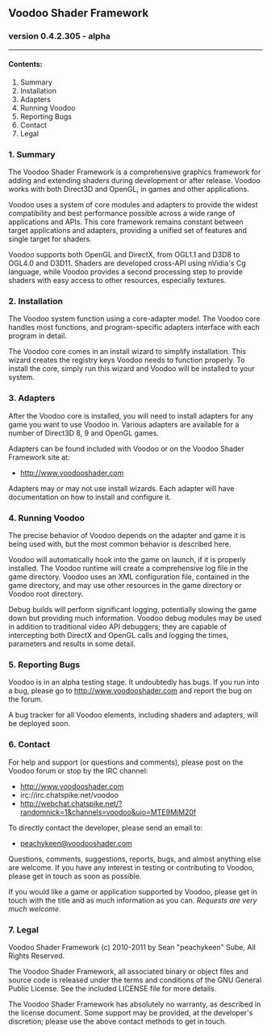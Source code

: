 
## Voodoo Shader Framework
### version 0.4.2.305 - alpha
-----

#### Contents:
1. Summary
2. Installation
3. Adapters
4. Running Voodoo
5. Reporting Bugs
6. Contact
7. Legal


### 1. Summary

The Voodoo Shader Framework is a comprehensive graphics framework for adding and extending shaders
during development or after release. Voodoo works with both Direct3D and OpenGL, in games and other
applications.

Voodoo uses a system of core modules and adapters to provide the widest compatibility and best
performance possible across a wide range of applications and APIs. This core framework remains
constant between target applications and adapters, providing a unified set of features and single
target for shaders.

Voodoo supports both OpenGL and DirectX, from OGL1.1 and D3D8 to OGL4.0 and D3D11. Shaders are
developed cross-API using nVidia's Cg language, while Voodoo provides a second processing step to
provide shaders with easy access to other resources, especially textures.


### 2. Installation

The Voodoo system function using a core-adapter model. The Voodoo core handles most functions, and
program-specific adapters interface with each program in detail.

The Voodoo core comes in an install wizard to simplify installation. This wizard creates the
registry keys Voodoo needs to function properly. To install the core, simply run this wizard and
Voodoo will be installed to your system.


### 3. Adapters

After the Voodoo core is installed, you will need to install adapters for any game you want to use
Voodoo in. Various adapters are available for a number of Direct3D 8, 9 and OpenGL games.

Adapters can be found included with Voodoo or on the Voodoo Shader Framework site at:

* http://www.voodooshader.com

Adapters may or may not use install wizards. Each adapter will have documentation on how to install
and configure it.


### 4. Running Voodoo

The precise behavior of Voodoo depends on the adapter and game it is being used with, but the most
common behavior is described here.

Voodoo will automatically hook into the game on launch, if it is properly installed. The Voodoo
runtime will create a comprehensive log file in the game directory. Voodoo uses an XML configuration
file, contained in the game directory, and may use other resources in the game directory or Voodoo
root directory.

Debug builds will perform significant logging, potentially slowing the game down but providing much
information. Voodoo debug modules may be used in addition to traditional video API debuggers; they
are capable of intercepting both DirectX and OpenGL calls and logging the times, parameters and
results in some detail.


### 5. Reporting Bugs

Voodoo is in an alpha testing stage. It undoubtedly has bugs. If you run into a bug, please go
to http://www.voodooshader.com and report the bug on the forum.

A bug tracker for all Voodoo elements, including shaders and adapters, will be deployed soon.


### 6. Contact

For help and support (or questions and comments), please post on the Voodoo forum or stop by the
IRC channel:

* http://www.voodooshader.com
* irc://irc.chatspike.net/voodoo
* http://webchat.chatspike.net/?randomnick=1&channels=voodoo&uio=MTE9MjM20f

To directly contact the developer, please send an email to:

* peachykeen@voodooshader.com

Questions, comments, suggestions, reports, bugs, and almost anything else are welcome. If you have
any interest in testing or contributing to Voodoo, please get in touch as soon as possible.

If you would like a game or application supported by Voodoo, please get in touch with the title
and as much information as you can. _Requests are very much welcome_.

### 7. Legal

Voodoo Shader Framework (c) 2010-2011 by Sean "peachykeen" Sube, All Rights Reserved.

The Voodoo Shader Framework, all associated binary or object files and source code is released
under the terms and conditions of the GNU General Public License. See the included LICENSE file for
more details.

The Voodoo Shader Framework has absolutely no warranty, as described in the license document. Some
support may be provided, at the developer's discretion; please use the above contact methods to get
in touch.
